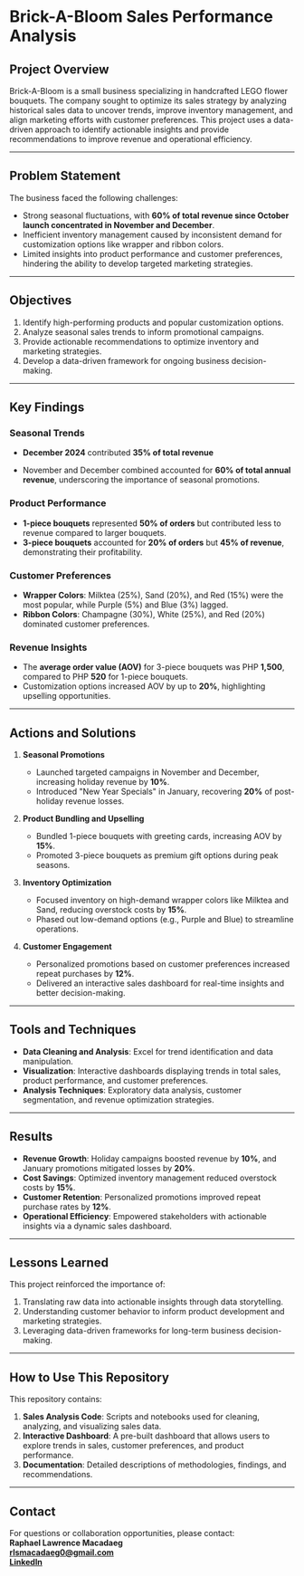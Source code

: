 # Brick-A-Bloom Sales Performance Analysis

## Project Overview
Brick-A-Bloom is a small business specializing in handcrafted LEGO flower bouquets. The company sought to optimize its sales strategy by analyzing historical sales data to uncover trends, improve inventory management, and align marketing efforts with customer preferences. This project uses a data-driven approach to identify actionable insights and provide recommendations to improve revenue and operational efficiency.

---

## Problem Statement

The business faced the following challenges:
- Strong seasonal fluctuations, with **60% of total revenue since October launch concentrated in November and December**.
- Inefficient inventory management caused by inconsistent demand for customization options like wrapper and ribbon colors.
- Limited insights into product performance and customer preferences, hindering the ability to develop targeted marketing strategies.

---

## Objectives

1. Identify high-performing products and popular customization options.
2. Analyze seasonal sales trends to inform promotional campaigns.
3. Provide actionable recommendations to optimize inventory and marketing strategies.
4. Develop a data-driven framework for ongoing business decision-making.

---

## Key Findings

### Seasonal Trends
- **December 2024** contributed **35% of total revenue**
  
- November and December combined accounted for **60% of total annual revenue**, underscoring the importance of seasonal promotions.

### Product Performance
- **1-piece bouquets** represented **50% of orders** but contributed less to revenue compared to larger bouquets.
- **3-piece bouquets** accounted for **20% of orders** but **45% of revenue**, demonstrating their profitability.

### Customer Preferences
- **Wrapper Colors**: Milktea (25%), Sand (20%), and Red (15%) were the most popular, while Purple (5%) and Blue (3%) lagged.
- **Ribbon Colors**: Champagne (30%), White (25%), and Red (20%) dominated customer preferences.

### Revenue Insights
- The **average order value (AOV)** for 3-piece bouquets was PHP **1,500**, compared to PHP **520** for 1-piece bouquets.
- Customization options increased AOV by up to **20%**, highlighting upselling opportunities.

---

## Actions and Solutions

1. **Seasonal Promotions**
   - Launched targeted campaigns in November and December, increasing holiday revenue by **10%**.
   - Introduced "New Year Specials" in January, recovering **20%** of post-holiday revenue losses.

2. **Product Bundling and Upselling**
   - Bundled 1-piece bouquets with greeting cards, increasing AOV by **15%**.
   - Promoted 3-piece bouquets as premium gift options during peak seasons.

3. **Inventory Optimization**
   - Focused inventory on high-demand wrapper colors like Milktea and Sand, reducing overstock costs by **15%**.
   - Phased out low-demand options (e.g., Purple and Blue) to streamline operations.

4. **Customer Engagement**
   - Personalized promotions based on customer preferences increased repeat purchases by **12%**.
   - Delivered an interactive sales dashboard for real-time insights and better decision-making.

---

## Tools and Techniques
- **Data Cleaning and Analysis**: Excel for trend identification and data manipulation.
- **Visualization**: Interactive dashboards displaying trends in total sales, product performance, and customer preferences.
- **Analysis Techniques**: Exploratory data analysis, customer segmentation, and revenue optimization strategies.

---

## Results
- **Revenue Growth**: Holiday campaigns boosted revenue by **10%**, and January promotions mitigated losses by **20%**.
- **Cost Savings**: Optimized inventory management reduced overstock costs by **15%**.
- **Customer Retention**: Personalized promotions improved repeat purchase rates by **12%**.
- **Operational Efficiency**: Empowered stakeholders with actionable insights via a dynamic sales dashboard.

---

## Lessons Learned
This project reinforced the importance of:
1. Translating raw data into actionable insights through data storytelling.
2. Understanding customer behavior to inform product development and marketing strategies.
3. Leveraging data-driven frameworks for long-term business decision-making.

---

## How to Use This Repository
This repository contains:
1. **Sales Analysis Code**: Scripts and notebooks used for cleaning, analyzing, and visualizing sales data.
2. **Interactive Dashboard**: A pre-built dashboard that allows users to explore trends in sales, customer preferences, and product performance.
3. **Documentation**: Detailed descriptions of methodologies, findings, and recommendations.

---

## Contact
For questions or collaboration opportunities, please contact:  
**Raphael Lawrence Macadaeg**  
**rlsmacadaeg0@gmail.com**  
[**LinkedIn**](https://www.linkedin.com/in/raphael-lawrence-macadaeg-977306248/)
